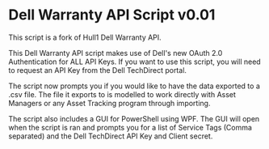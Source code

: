 # Dell Warranty API Script v0.01    

This script is a fork of Hull1 Dell Warranty API.

This Dell Warranty API script makes use of Dell's new OAuth 2.0 Authentication for ALL API Keys. If you want to use this script, you will need to request an API Key from the Dell TechDirect portal.


The script now prompts you if you would like to have the data exported to a .csv file. The file it exports to is modelled to work directly with Asset Managers or any Asset Tracking program through importing.

The script also includes a GUI for PowerShell using WPF. The GUI will open when the script is ran and prompts you for a list of Service Tags (Comma separated) and the Dell TechDirect API Key and Client secret.
